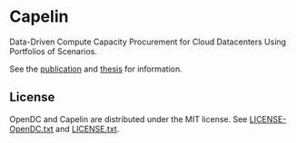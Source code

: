 # Capelin
Data-Driven Compute Capacity Procurement for Cloud Datacenters Using Portfolios of Scenarios.

See the [publication](https://arxiv.org/abs/2103.02060) and 
[thesis](https://repository.tudelft.nl/islandora/object/uuid:d6d50861-86a3-4dd3-a13f-42d84db7af66?collection=education) for information.

## License

OpenDC and Capelin are distributed under the MIT license. See [LICENSE-OpenDC.txt](/LICENSE.txt) and [LICENSE.txt](LICENSE.txt).
